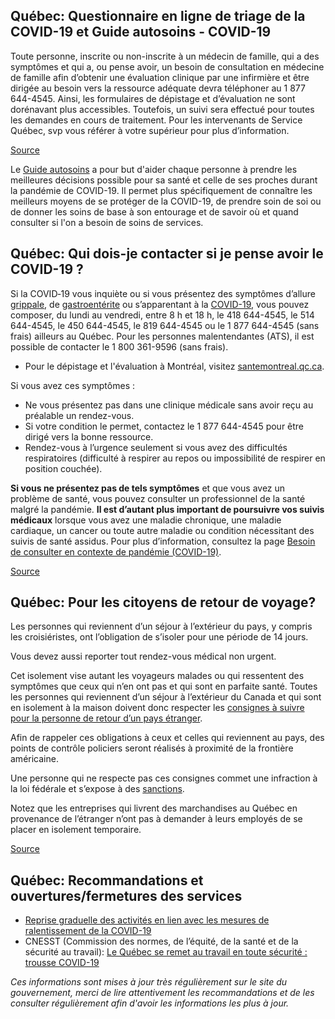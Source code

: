 ## Québec: Questionnaire en ligne de triage de la COVID-19 et Guide autosoins - COVID-19

Toute personne, inscrite ou non-inscrite à un médecin de famille, qui a des symptômes et qui a, ou pense avoir, un besoin de consultation en médecine de famille afin d’obtenir une évaluation clinique par une infirmière et être dirigée au besoin vers la ressource adéquate devra téléphoner au 1 877 644-4545. Ainsi, les formulaires de dépistage et d’évaluation ne sont dorénavant plus accessibles. Toutefois, un suivi sera effectué pour toutes les demandes en cours de traitement. Pour les intervenants de Service Québec, svp vous référer à votre supérieur pour plus d’information.

[Source](https://covid19.quebec.ca/evaluation/)

Le [Guide autosoins](https://publications.msss.gouv.qc.ca/msss/document-002491/) a pour but d'aider chaque personne à prendre les meilleures décisions possible pour sa santé et celle de ses proches durant la pandémie de COVID-19. Il permet plus spécifiquement de connaître les meilleurs moyens de se protéger de la COVID-19, de prendre soin de soi ou de donner les soins de base à son entourage et de savoir où et quand consulter si l'on a besoin de soins de services.

## Québec: Qui dois-je contacter si je pense avoir le COVID-19 ?

Si la COVID‑19 vous inquiète ou si vous présentez des symptômes d’allure [grippale](https://www.quebec.ca/sante/problemes-de-sante/grippe-rhume-et-gastro/grippe-influenza/#c1274), de [gastroentérite](https://www.quebec.ca/sante/problemes-de-sante/grippe-rhume-et-gastro/gastro-enterite/#c1806) ou s’apparentant à la [COVID-19](https://www.quebec.ca/sante/problemes-de-sante/a-z/informations-generales-sur-le-coronavirus/#c46469), vous pouvez composer, du lundi au vendredi, entre 8 h et 18 h, le 418 644-4545, le 514 644-4545, le 450 644-4545, le 819 644-4545 ou le 1 877 644-4545 (sans frais) ailleurs au Québec. Pour les personnes malentendantes (ATS), il est possible de contacter le 1 800 361-9596 (sans frais). 

- Pour le dépistage et l'évaluation à Montréal, visitez [santemontreal.qc.ca](https://santemontreal.qc.ca/population/coronavirus-covid-19/depistage-covid-19-a-montreal/).

Si vous avez ces symptômes :

- Ne vous présentez pas dans une clinique médicale sans avoir reçu au préalable un rendez-vous.
- Si votre condition le permet, contactez le 1 877 644-4545 pour être dirigé vers la bonne ressource.
- Rendez-vous à l’urgence seulement si vous avez des difficultés respiratoires (difficulté à respirer au repos ou impossibilité de respirer en position couchée).

**Si vous ne présentez pas de tels symptômes** et que vous avez un problème de santé, vous pouvez consulter un professionnel de la santé malgré la pandémie. **Il est d’autant plus important de poursuivre vos suivis médicaux** lorsque vous avez une maladie chronique, une maladie cardiaque, un cancer ou toute autre maladie ou condition nécessitant des suivis de santé assidus. Pour plus d’information, consultez la page [Besoin de consulter en contexte de pandémie (COVID-19)](https://www.quebec.ca/sante/problemes-de-sante/a-z/coronavirus-2019/besoin-de-consulter-en-contexte-de-pandemie-covid-19/).

[Source](https://www.quebec.ca/sante/problemes-de-sante/a-z/coronavirus-2019/)

## Québec: Pour les citoyens de retour de voyage?

Les personnes qui reviennent d’un séjour à l’extérieur du pays, y compris les croisiéristes, ont l’obligation de s’isoler pour une période de 14 jours.

Vous devez aussi reporter tout rendez-vous médical non urgent.

Cet isolement vise autant les voyageurs malades ou qui ressentent des symptômes que ceux qui n’en ont pas et qui sont en parfaite santé. Toutes les personnes qui reviennent d’un séjour à l’extérieur du Canada et qui sont en isolement à la maison doivent donc respecter les [consignes à suivre pour la personne de retour d’un pays étranger](https://www.quebec.ca/sante/problemes-de-sante/a-z/coronavirus-2019/consignes-aux-voyageurs-covid19/#c56528).

Afin de rappeler ces obligations à ceux et celles qui reviennent au pays, des points de contrôle policiers seront réalisés à proximité de la frontière américaine.

Une personne qui ne respecte pas ces consignes commet une infraction à la loi fédérale et s’expose à des [sanctions](https://www.canada.ca/fr/sante-publique/services/maladies/2019-nouveau-coronavirus/derniers-conseils-sante-voyageurs.html#a2).

Notez que les entreprises qui livrent des marchandises au Québec en provenance de l’étranger n’ont pas à demander à leurs employés de se placer en isolement temporaire.

[Source](https://www.quebec.ca/sante/problemes-de-sante/a-z/coronavirus-2019/consignes-aux-voyageurs-covid19/)

## Québec: Recommandations et ouvertures/fermetures des services

- [Reprise graduelle des activités en lien avec les mesures de ralentissement de la COVID-19](https://www.quebec.ca/sante/problemes-de-sante/a-z/coronavirus-2019/reprise-graduelle-activites-mesures-ralentissement-covid19/)
- CNESST (Commission des normes, de l’équité, de la santé et de la sécurité au travail): [Le Québec se remet au travail en toute sécurité : trousse COVID-19](https://www.cnesst.gouv.qc.ca/salle-de-presse/covid-19/Pages/trousse.aspx)

_Ces informations sont mises à jour très régulièrement sur le site du gouvernement, merci de lire attentivement les recommandations et de les consulter régulièrement afin d'avoir les informations les plus à jour._
